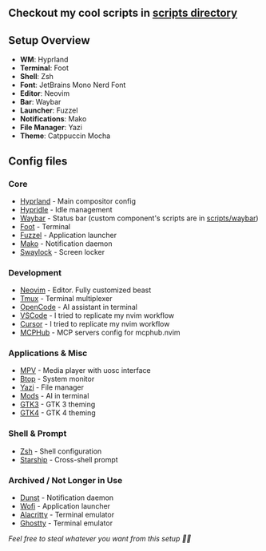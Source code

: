## Checkout my cool scripts in [scripts directory](scripts)

## Setup Overview
- **WM**: Hyprland
- **Terminal**: Foot
- **Shell**: Zsh
- **Font**: JetBrains Mono Nerd Font
- **Editor**: Neovim
- **Bar**: Waybar
- **Launcher**: Fuzzel  
- **Notifications**: Mako
- **File Manager**: Yazi
- **Theme**: Catppuccin Mocha

## Config files

### Core
- [Hyprland](.config/hypr/hyprland.conf) - Main compositor config
- [Hypridle](.config/hypr/hypridle.conf) - Idle management  
- [Waybar](.config/waybar/) - Status bar (custom component's scripts are in [scripts/waybar](scripts/waybar))
- [Foot](.config/foot/foot.ini) - Terminal  
- [Fuzzel](.config/fuzzel/fuzzel.ini) - Application launcher
- [Mako](.config/mako/config) - Notification daemon
- [Swaylock](.config/swaylock/config) - Screen locker

### Development
- [Neovim](.config/nvim/) - Editor. Fully customized beast
- [Tmux](.config/tmux/tmux.conf) - Terminal multiplexer  
- [OpenCode](.config/opencode/) - AI assistant in terminal
- [VSCode](.config/Code/User/) - I tried to replicate my nvim workflow
- [Cursor](.config/Cursor/User) - I tried to replicate my nvim workflow
- [MCPHub](.config/mcphub/servers.json) - MCP servers config for mcphub.nvim

### Applications & Misc
- [MPV](.config/mpv/) - Media player with uosc interface
- [Btop](.config/btop/) - System monitor
- [Yazi](.config/yazi/) - File manager
- [Mods](.config/mods/mods.yml) - AI in terminal
- [GTK3](.config/gtk-3.0/settings.ini) - GTK 3 theming
- [GTK4](.config/gtk-4.0/settings.ini) - GTK 4 theming

### Shell & Prompt
- [Zsh](.zshrc) - Shell configuration
- [Starship](.config/starship/starship.toml) - Cross-shell prompt

### Archived / Not Longer in Use
- [Dunst](.config/dunst/dunstrc) - Notification daemon
- [Wofi](.config/wofi/) - Application launcher
- [Alacritty](.config/alacritty/alacritty.toml) - Terminal emulator
- [Ghostty](.config/ghostty/config) - Terminal emulator

*Feel free to steal whatever you want from this setup 🏴‍☠️*
